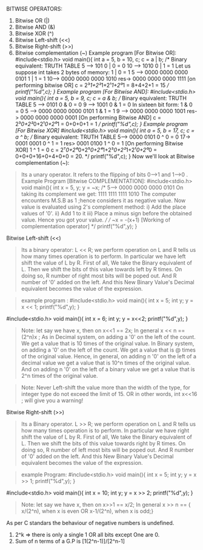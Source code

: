 BITWISE OPERATORS:
1) Bitwise OR (|)
2) Bitwise AND (&)
3) Bitwise XOR (^)
4) Bitwise Left-shift (<<)
5) Bitwise Right-shift (>>)
6) Bitwise complementation (~)
Example program [For Bitwise OR]:
#include<stdio.h>
void main(){
  int a = 5, b = 10, c;
  c = a | b;
/*
Binary equivalent:                                    TRUTH TABLE
5 --> 101                                              0 | 0 = 0
10 --> 1010                                            0 | 1 = 1
Let us suppose int takes 2 bytes of memory:            1 | 0 = 1
5 --> 0000 0000 0000 0101                              1 | 1 = 1 
10--> 0000 0000 0000 1010
res-> 0000 0000 0000 1111 [on performing bitwise OR]
c = 2³*1+2²*1+2¹*1+2⁰*1 = 8+4+2+1 = 15
*/
  printf("%d",c);
}
Example program [For Bitwise AND]:
#include<stdio.h>
void main(){
  int a = 5, b = 9, c;
  c = a & b;
  /*
  Binary equivalent:                                  TRUTH TABLE
  5 --> 0101                                           0 & 0 = 0
  9 --> 1001                                           0 & 1 = 0
  In sixteen bit form:                                 1 & 0 = 0
  5 --> 0000 0000 0000 0101                            1 & 1 = 1 
  9 --> 0000 0000 0000 1001
  res-> 0000 0000 0000 0001 [On performing Bitwise AND]
  c = 2³*0+2²*0+2¹*0+2⁰*1 = 0+0+0+1 = 1
  */
  printf("%d",c);
}
Example program [For Bitwise XOR]
#include<stdio.h>
void main(){
  int a = 5, b = 17, c;
  c = a ^ b;
   /*
  Binary equivalent:                                   TRUTH TABLE
  5--> 0000 0101                                        0 ^ 0 = 0
  17-> 0001 0001                                        0 ^ 1 = 1
  res> 0001 0100                                        1 ^ 0 = 1
  [On performing Bitwise XOR]                           1 ^ 1 = 0
  c = 2⁷*0+2⁶*0+2⁵*0+2⁴*1+2³*0+2²*1+2¹*0+2⁰*0 = 0+0+0+16+0+4+0+0 = 20.
   */
   printf("%d",c);
}
Now we'll look at Bitwise complementation (~):
> Its a unary operator.
> It refers to the flipping of bits 0-->1 and 1-->0 .
Example Program [Bitwise COMPLEMENTATION]:
  #include<stdio.h>
  void main(){
  int x = 5, y;
  y = ~x;
  /*
  5--> 0000 0000 0000 0101
  On taking its complement we get:
       1111 1111 1111 1010
> The computer encounters M.S.B as 1 ;hence considers it as negative value.
> Now value is evaluated using 2's complement method:
    i) Add the place values of '0'.
    ii) Add 1 to it
    iii) Place a minus sign before the obtained value. Hence you got your value.
  */
  /*
  ~x = -(x+1) [Working of complementation operator]
 */
  printf("%d",y);
  }

Bitwise Left-shift (<<)
> Its a binary operator:
  L << R;
  we perform operation on L and R tells us how many times operation is to perform.
  In particular we have left shift the value of L by R.
  First of all, We take the Binary equivalent of L.
  Then we shift the bits of this value towards left by R times. On doing so, R number of right most bits will be poped out. And R number of '0' added on the left.
  And this New Binary Value's Decimal equivalent becomes the value of the expression. 

  >example program :
  #include<stdio.h>
  void main(){
    int x = 5;
    int y;
    y = x << 1;
    printf("%d",y);
  }

  #include<stdio.h>
  void main(){
    int x = 6;
    int y;
    y = x<<2;
    printf("%d",y);
  }

  > Note: let say we have x,
    then on x<<1 == 2x;
  In general x << n == (2^n)x ;
  > As in Decimal system, on adding a '0' on the left of the count. We get a value that is 10 times of the original value. In Binary system, on adding a '0' on the left of the count. We get a value that is @ times of the original value.
  Hence, in general, on adding n '0' on the left of a decimal value we get a value that is 10^n times of the original value. And on adding n '0' on the left of a binary value we get a value that is 2^n times of the original value.

  > Note: Never Left-shift the value more than the width of the type, for integer type do not exceed the limit of 15.
          OR in other words, int x<<16 ; will give you a warning!

Bitwise Right-shift (>>)
>Its a Binary operator.
 L >> R;
 we perform operation on L and R tells us how many times operation is to perform.
 In particular we have right shift the value of L by R.
 First of all, We take the Binary equivalent of L.
 Then we shift the bits of this value towards right by R times. On doing so, R number of left most bits will be poped out. And R number of '0' added on the left.
 And this New Binary Value's Decimal equivalent becomes the value of the expression.

 >example Program:
 #include<stdio.h>
 void main(){
  int x = 5;
  int y;
  y = x >> 1;
  printf("%d",y);
 }

 #include<stdio.h>
 void main(){
  int x = 10;
  int y;
  y = x >> 2;
  printf("%d",y);
 }
 > Note: let say we have x,
    then on x>>1 == x/2;
  In general x >> n == { x/(2^n), when x is even OR x-1/(2^n), when x is odd;}

  As per C standars the behaviour of negative numbers is undefined.

  1) 2^k => there is only a single 1 OR all bits except One are 0.
  2) Sum of n terms of a G.P is [1(2^n-1)]/[2^n-1]